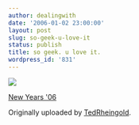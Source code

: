 ```yaml
---
author: dealingwith
date: '2006-01-02 23:00:00'
layout: post
slug: so-geek-u-love-it
status: publish
title: so geek. u love it.
wordpress_id: '831'
---
```


[![][1]][2]

[New Years '06][3]

Originally uploaded by [TedRheingold][4].


   [1]: http://static.flickr.com/38/80621216_334211812b_m.jpg

   [2]: http://www.flickr.com/photos/bmindful/80621216/ (photo sharing)

   [3]: http://www.flickr.com/photos/bmindful/80621216/

   [4]: http://www.flickr.com/people/bmindful/

